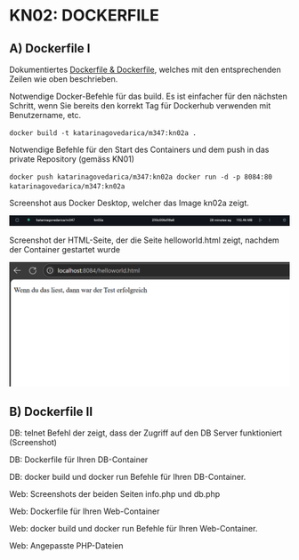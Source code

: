 # KN02: DOCKERFILE

## A) Dockerfile I

Dokumentiertes [Dockerfile & Dockerfile](Dockerfile), welches mit den entsprechenden Zeilen wie oben beschrieben.


Notwendige Docker-Befehle für das build. Es ist einfacher für den nächsten Schritt, wenn Sie bereits den korrekt Tag für Dockerhub verwenden mit Benutzername, etc.

``docker build -t katarinagovedarica/m347:kn02a .``

Notwendige Befehle für den Start des Containers und dem push in das private Repository (gemäss KN01)

``docker push katarinagovedarica/m347:kn02a
docker run -d -p 8084:80 katarinagovedarica/m347:kn02a``

Screenshot aus Docker Desktop, welcher das Image kn02a zeigt.

![screenshot](kn02image.png)

Screenshot der HTML-Seite, der die Seite helloworld.html zeigt, nachdem der Container gestartet wurde

![screenshot](helloworld.png)

## B) Dockerfile II

DB: telnet Befehl der zeigt, dass der Zugriff auf den DB Server funktioniert (Screenshot)

DB: Dockerfile für Ihren DB-Container

DB: docker build und docker run Befehle für Ihren DB-Container.

Web:  Screenshots der beiden Seiten info.php und db.php

Web: Dockerfile für Ihren Web-Container

Web: docker build und docker run Befehle für Ihren Web-Container.

Web: Angepasste PHP-Dateien

